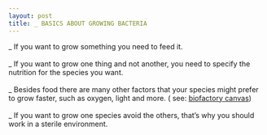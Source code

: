 ```yaml
---
layout: post
title: _ BASICS ABOUT GROWING BACTERIA
---
```


_ If you want to grow something you need to feed it.<br><br> _ If you want to grow one thing and not another, you need to specify the nutrition for the species you want.<br><br>
_ Besides food there are many other factors that your species might prefer to grow faster, such as oxygen, light and more. ( see: <a href="http://biohackacademy.github.io/biofactory/graphics/BioFactory-canvas.pdf">biofactory canvas</a>)<br><br>
_ If you want to grow one species avoid the others, that’s why you should work in a sterile environment. 
